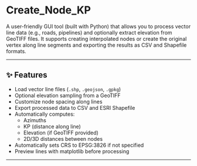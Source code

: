 # Create_Node_KP

A user-friendly  GUI tool (built with Python) that allows you to process vector line data (e.g., roads, pipelines) and optionally extract elevation from GeoTIFF files. It supports creating interpolated nodes or create the original vertex along line segments and exporting the results as CSV and Shapefile formats.

---

## ✨ Features

- Load vector line files (`.shp`, `.geojson`, `.gpkg`)
- Optional elevation sampling from a GeoTIFF
- Customize node spacing along lines
- Export processed data to CSV and ESRI Shapefile
- Automatically computes:
  - Azimuths
  - KP (distance along line)
  - Elevation (if GeoTIFF provided)
  - 2D/3D distances between nodes
- Automatically sets CRS to EPSG:3826 if not specified
- Preview lines with matplotlib before processing

---
